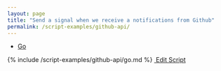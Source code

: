 ```yaml
---
layout: page
title: "Send a signal when we receive a notifications from Github"
permalink: /script-examples/github-api/
---
```


<!-- Nav tabs -->
<ul class="nav nav-tabs code-nav-tabs" role="tablist">
  <li class="nav-item">
    <a class="nav-link active go-language" id="github-api-go-tab" data-toggle="tab" href="#github-api-go" role="tab" aria-controls="github-api-go" aria-selected="false">Go</a>
  </li>
</ul>

<!-- Tab panes -->
<div class="tab-content">
<!-- go code -->
<div class="code active tab-pane" id="github-api-go" role="tabpanel" aria-labelledby="github-api-go-tab" markdown="1">
{% include /script-examples/github-api/go.md %}
<!-- copy button -->
<a class="btn btn-sm copy-action" data-toggle="tooltip" data-placement="top" title="copy"  onclick="copyToClipBoard('github-api-go')"><i class="fa fa-copy"></i></a>
<!-- edit button -->
<a class="btn btn-sm edit-action"  href="https://github.com/DasKeyboard/Daskeyboard.io/blob/master/_includes/script-examples/github-api/go.md"><i class="fa fa-pencil"></i>&nbsp;Edit Script</a>
</div>

</div>
